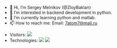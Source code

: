 - 👋 Hi, I’m Sergey Melnikov (@ZloyBaklan)
- 👀 I’m interested in backend development in python.
- 🌱 I’m currently learning python and matlab.
- 📫 How to reach me:
    Email: 7atom7@mail.ru

* Visitors: ![](https://komarev.com/ghpvc/?username=ZloyBaklan&color=red)
* Technologies: ![](https://img.shields.io/badge/python-3.7-blue)
![](https://img.shields.io/badge/nginx-1.20.1-red)
<!---
ZloyBaklan/ZloyBaklan is a ✨ special ✨ repository because its `README.md` (this file) appears on your GitHub profile.
You can click the Preview link to take a look at your changes.
--->
